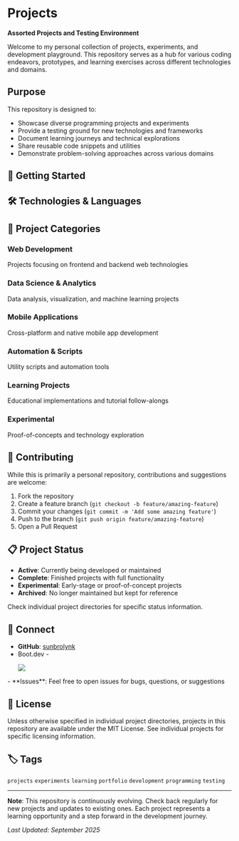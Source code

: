 # Projects

**Assorted Projects and Testing Environment**

Welcome to my personal collection of projects, experiments, and development playground. This repository serves as a hub for various coding endeavors, prototypes, and learning exercises across different technologies and domains.

## Purpose

This repository is designed to:
- Showcase diverse programming projects and experiments
- Provide a testing ground for new technologies and frameworks
- Document learning journeys and technical explorations
- Share reusable code snippets and utilities
- Demonstrate problem-solving approaches across various domains


## 🚀 Getting Started

## 🛠 Technologies & Languages

## 📂 Project Categories

### Web Development
Projects focusing on frontend and backend web technologies

### Data Science & Analytics
Data analysis, visualization, and machine learning projects

### Mobile Applications
Cross-platform and native mobile app development

### Automation & Scripts
Utility scripts and automation tools

### Learning Projects
Educational implementations and tutorial follow-alongs

### Experimental
Proof-of-concepts and technology exploration

## 🤝 Contributing

While this is primarily a personal repository, contributions and suggestions are welcome:

1. Fork the repository
2. Create a feature branch (`git checkout -b feature/amazing-feature`)
3. Commit your changes (`git commit -m 'Add some amazing feature'`)
4. Push to the branch (`git push origin feature/amazing-feature`)
5. Open a Pull Request

## 📋 Project Status

- **Active**: Currently being developed or maintained
- **Complete**: Finished projects with full functionality
- **Experimental**: Early-stage or proof-of-concept projects
- **Archived**: No longer maintained but kept for reference

Check individual project directories for specific status information.

## 🔗 Connect

- **GitHub**: [sunbrolynk](https://github.com/sunbrolynk)
- Boot.dev - <p align="left">
  <img src="https://api.boot.dev/v1/users/public/77b90cd3-6450-4d96-bc2c-dceedb8e8d4b/thumbnail" >
</p>
- **Issues**: Feel free to open issues for bugs, questions, or suggestions

## 📄 License

Unless otherwise specified in individual project directories, projects in this repository are available under the MIT License. See individual projects for specific licensing information.

## 🏷 Tags

`projects` `experiments` `learning` `portfolio` `development` `programming` `testing`

---

**Note**: This repository is continuously evolving. Check back regularly for new projects and updates to existing ones. Each project represents a learning opportunity and a step forward in the development journey.

*Last Updated: September 2025*
